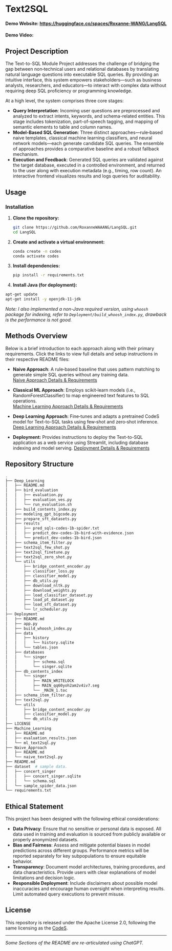 # Text2SQL

#### Demo Website: https://huggingface.co/spaces/Roxanne-WANG/LangSQL
#### Demo Video: 

## Project Description
The Text-to-SQL Module Project addresses the challenge of bridging the gap between non‑technical users and relational databases by translating natural language questions into executable SQL queries. By providing an intuitive interface, this system empowers stakeholders—such as business analysts, researchers, and educators—to interact with complex data without requiring deep SQL proficiency or programming knowledge.

At a high level, the system comprises three core stages:

- **Query Interpretation**: Incoming user questions are preprocessed and analyzed to extract intents, keywords, and schema-related entities. This stage includes tokenization, part-of-speech tagging, and mapping of semantic elements to table and column names.
- **Model-Based SQL Generation**: Three distinct approaches—rule‑based naive templates, classical machine learning classifiers, and neural network models—each generate candidate SQL queries. The ensemble of approaches provides a comparative baseline and a robust fallback mechanism.
- **Execution and Feedback**: Generated SQL queries are validated against the target database, executed in a controlled environment, and returned to the user along with execution metadata (e.g., timing, row count). An interactive frontend visualizes results and logs queries for auditability.

## Usage
### Installation
1. **Clone the repository:**
   ```bash
   git clone https://github.com/RoxanneWAAANG/LangSQL.git
   cd LangSQL
   ```
2. **Create and activate a virtual environment:**
   ```bash
   conda create -n codes
   conda activate codes
   ```
3. **Install dependencies:**
   ```bash
   pip install -r requirements.txt
   ```
4. **Install Java (for deployment):**
  ```bash
  apt-get update
  apt-get install -y openjdk-11-jdk
  ```
*Note: I also implemented a non-Java required version, using `whoosh` package for indexing, refer to `Deployment/build_whoosh_index.py`, drawback is the performance is not good.*

## Methods Overview

Below is a brief introduction to each approach along with their primary requirements. Click the links to view full details and setup instructions in their respective README files:

- **Naive Approach**: A rule‑based baseline that uses pattern matching to generate simple SQL queries without any training data.  
  [Naive Approach Details & Requirements](https://github.com/RoxanneWAAANG/LangSQL/blob/main/Naive_Approach/README.md)

- **Classical ML Approach**: Employs scikit‑learn models (i.e., RandomForestClassifier) to map engineered text features to SQL operations.  
  [Machine Learning Approach Details & Requirements](https://github.com/RoxanneWAAANG/LangSQL/blob/main/Machine_Learning/README.md)

- **Deep Learning Approach**: Fine‑tunes and adapts a pretrained CodeS model for Text-to-SQL tasks using few‑shot and zero‑shot inference.  
  [Deep Learning Approach Details & Requirements](https://github.com/RoxanneWAAANG/LangSQL/tree/main/Deep_Learning)

- **Deployment:** Provides instructions to deploy the Text-to-SQL application as a web service using Streamlit, including database indexing and model serving.
  [Deployment Details & Requirements](https://github.com/RoxanneWAAANG/LangSQL/blob/main/Deployment/README.md)


## Repository Structure

```sh
.
├── Deep_Learning
│   ├── README.md
│   ├── bird_evaluation
│   │   ├── evaluation.py
│   │   ├── evaluation_ves.py
│   │   └── run_evaluation.sh
│   ├── build_contents_index.py
│   ├── modeling_gpt_bigcode.py
│   ├── prepare_sft_datasets.py
│   ├── results
│   │   ├── pred_sqls-codes-1b-spider.txt
│   │   ├── predict_dev-codes-1b-bird-with-evidence.json
│   │   └── predict_dev-codes-1b-bird.json
│   ├── schema_item_filter.py
│   ├── text2sql_few_shot.py
│   ├── text2sql_finetune.py
│   ├── text2sql_zero_shot.py
│   └── utils
│       ├── bridge_content_encoder.py
│       ├── classifier_loss.py
│       ├── classifier_model.py
│       ├── db_utils.py
│       ├── download_nltk.py
│       ├── download_weights.py
│       ├── load_classifier_dataset.py
│       ├── load_pt_dataset.py
│       ├── load_sft_dataset.py
│       └── lr_scheduler.py
├── Deployment
│   ├── README.md
│   ├── app.py
│   ├── build_whoosh_index.py
│   ├── data
│   │   ├── history
│   │   │   └── history.sqlite
│   │   └── tables.json
│   ├── databases
│   │   └── singer
│   │       ├── schema.sql
│   │       └── singer.sqlite
│   ├── db_contents_index
│   │   └── singer
│   │       ├── MAIN_WRITELOCK
│   │       ├── MAIN_qq60yoh2am2v4iv7.seg
│   │       └── _MAIN_1.toc
│   ├── schema_item_filter.py
│   ├── text2sql.py
│   └── utils
│       ├── bridge_content_encoder.py
│       ├── classifier_model.py
│       └── db_utils.py
├── LICENSE
├── Machine_Learning
│   ├── README.md
│   ├── evaluation_results.json
│   └── ml_text2sql.py
├── Naive_Approach
│   ├── README.md
│   └── naive_text2sql.py
├── README.md
├── dataset  # sample data.
│   ├── concert_singer
│   │   ├── concert_singer.sqlite
│   │   └── schema.sql
│   └── sample_spider_data.json
└── requirements.txt
```

## Ethical Statement

This project has been designed with the following ethical considerations:

- **Data Privacy**: Ensure that no sensitive or personal data is exposed. All data used in training and evaluation is sourced from publicly available or properly anonymized datasets.
- **Bias and Fairness**: Assess and mitigate potential biases in model predictions across different groups. Performance metrics will be reported separately for key subpopulations to ensure equitable behavior.
- **Transparency**: Document model architectures, training procedures, and data characteristics. Provide users with clear explanations of model limitations and decision logic.
- **Responsible Deployment**: Include disclaimers about possible model inaccuracies and encourage human oversight when interpreting results. Limit automated query executions to prevent misuse.

## License

This repository is released under the Apache License 2.0, following the same licensing as the [CodeS](https://arxiv.org/abs/2402.16347).

--- 
_Some Sections of the README are re-articulated using ChatGPT._

